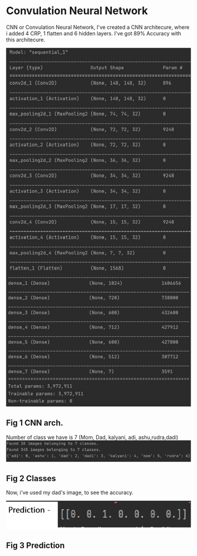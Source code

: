 # Convulation Neural Network
CNN or Convulation Neural Network, I've created a CNN architecure, where i added 4 CRP, 1 flatten and 6 hidden layers. I've got 89% Accuracy with this architecure.

![](/images/1.jpg)

## Fig 1 CNN arch.

Number of class we have is 7 (Mom, Dad, kalyani, adi, ashu,rudra,dadi)
![](/images/2.jpg)

## Fig 2 Classes

Now, i've used my dad's image, to see the accuracy.

![](/images/prediction.jpg)

## Fig 3 Prediction
